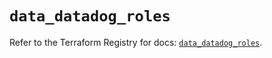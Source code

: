 # `data_datadog_roles`

Refer to the Terraform Registry for docs: [`data_datadog_roles`](https://registry.terraform.io/providers/datadog/datadog/3.60.1/docs/data-sources/roles).
